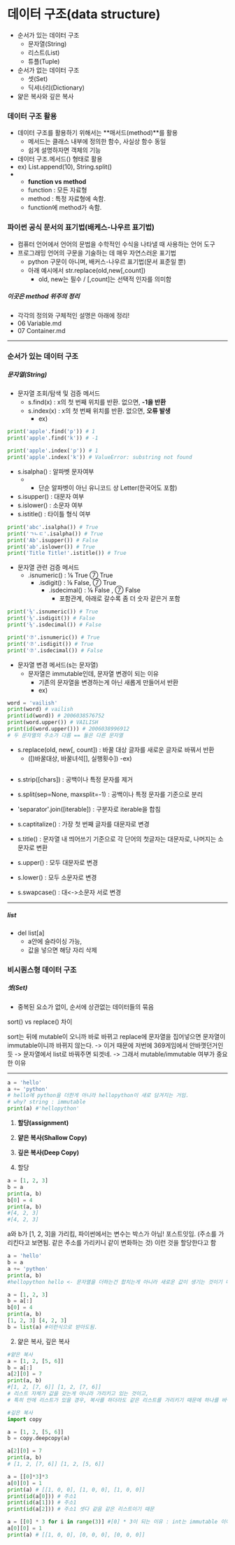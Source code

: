 # 데이터 구조(data structure)
- 순서가 있는 데이터 구조
  - 문자열(String)
  - 리스트(List)
  - 튜플(Tuple)
- 순서가 없는 데이터 구조
  - 셋(Set)
  - 딕셔너리(Dictionary)
- 얉은 복사와 깊은 복사

### 데이터 구조 활용
- 데이터 구조를 활용하기 위해서는 **매서드(method)**를 활용
  - 메서드는 클래스 내부에 정의한 함수, 사실상 함수 동일
  - 쉽게 설명하자면 객체의 기능
- 데이터 구조.메서드() 형태로 활용
- ex) List.append(10), String.split()
- - **function vs method**
  - function : 모든 자료형
  - method : 특정 자료형에 속함.
  - function에 method가 속함.

### 파이썬 공식 문서의 표기법(배케스-나우르 표기법)
- 컴퓨터 언어에서 언어의 문법을 수학적인 수식을 나타낼 때 사용하는 언어 도구
- 프로그래밍 언어의 구문을 기술하는 데 매우 자연스러운 표기법
  - python 구문이 아니며, 배커스-나우르 표기법(문서 표준일 뿐)
  - 아래 예시에서 str.replace(old,new[,count])
    - old, new는 필수 / [,count]는 선택적 인자를 의미함

##### 이곳은 method 위주의 정리
- 각각의 정의와 구체적인 설명은 아래에 정리!
- 06 Variable.md
- 07 Container.md

---

### 순서가 있는 데이터 구조
##### 문자열(String)
- 문자열 조회/탐색 및 검증 메서드
  - s.find(x) : x의 첫 번째 위치를 반환. 없으면, **-1을 반환**
  - s.index(x) : x의 첫 번째 위치를 반환. 없으면, **오류 발생**
    - ex)
```python
print('apple'.find('p')) # 1
print('apple'.find('k')) # -1

print('apple'.index('p')) # 1
print('apple'.index('k')) # ValueError: substring not found
```
  - s.isalpha() : 알파벳 문자여부
    - * 단순 알파벳이 아닌 유니코드 상 Letter(한국어도 포함)
  - s.isupper() : 대문자 여부
  - s.islower() : 소문자 여부
  - s.istitle() : 타이틀 형식 여부
```python
print('abc'.isalpha()) # True
print('ㄱㄴㄷ'.isalpha()) # True
print('Ab'.isupper()) # False
print('ab'.islower()) # True
print('Title Title!'.istitle()) # True
```
- 문자열 관련 검증 메서드
  - .isnumeric() : ⅛ True ⑦ True
    - .isdigit() : ⅛ False, ⑦ True
       - .isdecimal() : ⅛ False , ⑦ False
         - 포함관계, 아래로 갈수록 좀 더 숫자 같은거 포함
```python
print('⅛'.isnumeric()) # True
print('⅛'.isdigit()) # False
print('⅛'.isdecimal()) # False

print('⑦'.isnumeric()) # True
print('⑦'.isdigit()) # True
print('⑦'.isdecimal()) # False
```
- 문자열 변경 메서드(s는 문자열)
  - 문자열은 immutable인데, 문자열 변경이 되는 이유
    - 기존의 문자열을 변경하는게 아닌 새롭게 만들어서 반환
    - ex)
```python
word = 'vailish'
print(word) # vailish
print(id(word)) # 2006038576752
print(word.upper()) # VAILISH
print(id(word.upper())) # 2006038996912
# 두 문자열의 주소가 다름 == 둘은 다른 문자열
```
  - s.replace(old, new[, count]) : 바꿀 대상 글자를 새로운 글자로 바꿔서 반환
    - ([)바꿀대상, 바꿀녀석[], 실행횟수])
    -ex)
```python

```
  - s.strip([chars]) : 공백이나 특정 문자를 제거
  - s.split(sep=None, maxsplit=-1) : 공백이나 특정 문자를 기준으로 분리
  
  - 'separator'.join([iterable]) : 구분자로 iterable을 합침

  - s.captitalize() : 가장 첫 번째 글자를 대문자로 변경
  - s.title() : 문자열 내 띄어쓰기 기준으로 각 단어의 첫글자는 대문자로, 나머지는 소문자로 변환

  - s.upper() : 모두 대문자로 변경
  - s.lower() : 모두 소문자로 변경
  - s.swapcase() : 대<->소문자 서로 변경
---
##### list
- del list[a]
  - a안에 슬라이싱 가능,
  - 값을 넣으면 해당 자리 삭제


### 비시퀀스형 데이터 구조
##### 셋(Set)
- 중복된 요소가 없이, 순서에 상관없는 데이터들의 묶음


sort() vs replace() 차이 

sort는 뒤에 mutable이 오니까 바로 바뀌고
replace에 문자열을 집어넣으면 문자열이 immutable이니까 바뀌지 않는다.
-> 이거 때문에 저번에 369게임에서 안바꼇던거인듯 -> 문자열에서 list로 바꿔주면 되겟네.
-> 그래서 mutable/immutable 여부가 중요한 이유

---

```python
a = 'hello'
a += 'python'
# hello에 python을 더한게 아니라 hellopython이 새로 담겨지는 거임.
# why? string : immutable
print(a) #'hellopython'
```
1. **할당(assignment)**
2. **얕은 복사(Shallow Copy)**
3. **깊은 복사(Deep Copy)**

1. 할당
```python
a = [1, 2, 3]
b = a
print(a, b)
b[0] = 4
print(a, b)
#[4, 2, 3]
#[4, 2, 3]
```
a와 b가 [1, 2, 3]을 가리킴, 파이썬에서는 변수는 박스가 아님! 포스트잇임.
(주소를 가리킨다고 보면됨. 같은 주소를 가리키니 같이 변화하는 것)
이런 것을 할당한다고 함

```python
a = 'hello'
b = a
a += 'python'
print(a, b)
#hellopython hello <- 문자열을 더하는건 합치는게 아니라 새로운 값이 생기는 것이기 때문에 다른값이 나오는 거임! immutable이기 때문에, mutable의 경우 변경이 가능하기 때문에 변화시켜서 a와 b 둘다 변화하는 것이고, immutable의 경우 변경이 불가능하기 때문에 아에 새로운녀석과 연결 시켜야 해서 a와 b가 다른 것을 가리키는 것임!

a = [1, 2, 3]
b = a[:]
b[0] = 4
print(a, b)
[1, 2, 3] [4, 2, 3]
b = list(a) #이런식으로 받아도됨.
```
2. 얉은 복사, 깊은 복사
```python
#얕은 복사
a = [1, 2, [5, 6]]
b = a[:]
a[2][0] = 7
print(a, b)
#[1, 2, [7, 6]] [1, 2, [7, 6]]
# 리스트 자체가 값을 갖는게 아니라 가리키고 있는 것이고,
# 특히 안에 리스트가 있을 경우, 복사를 하더라도 같은 리스트를 가리키기 때문에 하나를 바꾸면 둘 다 바뀌는 현상이 일어남 이를 '얕은 복사'라고 하며, 이를 해결하기 위한 방법은 '깊은 복사'를 이용하는 것임

#깊은 복사
import copy

a = [1, 2, [5, 6]]
b = copy.deepcopy(a)

a[2][0] = 7
print(a, b)
# [1, 2, [7, 6]] [1, 2, [5, 6]]

a = [[0]*3]*3
a[0][0] = 1
print(a) # [[1, 0, 0], [1, 0, 0], [1, 0, 0]]
print(id(a[0])) # 주소1
print(id(a[1])) # 주소1
print(id(a[2])) # 주소1 셋다 같음 같은 리스트이기 때문

a = [[0] * 3 for i in range(3)] #[0] * 3이 되는 이유 : int는 immutable 이어서
a[0][0] = 1
print(a) # [[1, 0, 0], [0, 0, 0], [0, 0, 0]]
```